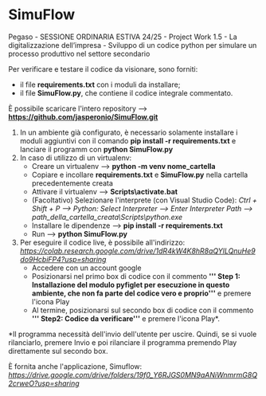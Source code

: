 # SimuFlow
Pegaso - SESSIONE ORDINARIA ESTIVA 24/25 - Project Work 1.5 - La digitalizzazione dell’impresa - Sviluppo di un codice python per simulare un processo produttivo nel settore secondario

Per verificare e testare il codice da visionare, sono forniti:
  - il file **requirements.txt** con i moduli da installare;
  - il file **SimuFlow.py**, che contiene il codice integrale commentato.

È possibile scaricare l'intero repository --> **https://github.com/jasperonio/SimuFlow.git**

1.  In un ambiente già configurato, è necessario solamente installare i moduli aggiuntivi con il comando **pip install -r requirements.txt** e lanciare il programm con **python SimuFlow.py**
2.  In caso di utilizzo di un virtualenv:
     - Creare un virtualenv --> **python -m venv nome_cartella**
     - Copiare e incollare **requirements.txt** e **SimuFlow.py** nella cartella precedentemente creata
     - Attivare il virtualenv --> **Scripts\activate.bat**
     - (Facoltativo) Selezionare l'interprete (con Visual Studio Code): *Ctrl + Shift + P --> Python: Select Interpreter --> Enter Interpreter Path --> path_della_cartella_creata\Scripts\python.exe*
     - Installare le dipendenze --> **pip install -r requirements.txt**
     - Run --> **python SimuFlow.py**
3. Per eseguire il codice live, è possibile all'indirizzo: *https://colab.research.google.com/drive/1dR4kW4K8hR8aQYlLQnuHe9do9HcbiFP4?usp=sharing*
   - Accedere con un account google
   - Posizionarsi nel primo box di codice con il commento **''' Step 1: Installazione del modulo pyfiglet per esecuzione in questo ambiente, che non fa parte del codice vero e proprio'''** e premere l'icona Play
   - Al termine, posizionarsi sul secondo box di codice con il commento **''' Step2:  Codice da verificare'''** e premere l'icona Play*.
  
*Il programma necessità dell'invio dell'utente per uscire. Quindi, se si vuole rilanciarlo, premere Invio e poi rilanciare il programma premendo Play direttamente sul secondo box.

È fornita anche l'applicazione, Simuflow: *https://drive.google.com/drive/folders/19f0_Y6RJGS0MN9aANiWnmrmG8Q2crweO?usp=sharing*

